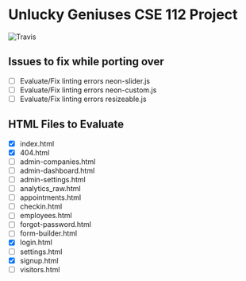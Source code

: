 # Unlucky Geniuses CSE 112 Project
![Travis](https://travis-ci.com/jsdavis/cse112.svg?token=qgnS2unutUsTxyPsJruY&branch=master)

## Issues to fix while porting over
- [ ] Evaluate/Fix linting errors neon-slider.js
- [ ] Evaluate/Fix linting errors neon-custom.js
- [ ] Evaluate/Fix linting errors resizeable.js

## HTML Files to Evaluate
- [X] index.html
- [X] 404.html
- [ ] admin-companies.html
- [ ] admin-dashboard.html
- [ ] admin-settings.html
- [ ] analytics_raw.html
- [ ] appointments.html
- [ ] checkin.html
- [ ] employees.html
- [ ] forgot-password.html
- [ ] form-builder.html
- [x] login.html
- [ ] settings.html
- [x] signup.html
- [ ] visitors.html
